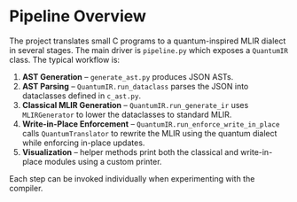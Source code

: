 # Pipeline Overview

The project translates small C programs to a quantum-inspired MLIR dialect in several stages.  The main driver is `pipeline.py` which exposes a `QuantumIR` class.  The typical workflow is:

1. **AST Generation** – `generate_ast.py` produces JSON ASTs.
2. **AST Parsing** – `QuantumIR.run_dataclass` parses the JSON into dataclasses defined in `c_ast.py`.
3. **Classical MLIR Generation** – `QuantumIR.run_generate_ir` uses `MLIRGenerator` to lower the dataclasses to standard MLIR.
4. **Write-in-Place Enforcement** – `QuantumIR.run_enforce_write_in_place` calls `QuantumTranslator` to rewrite the MLIR using the quantum dialect while enforcing in-place updates.
5. **Visualization** – helper methods print both the classical and write-in-place modules using a custom printer.

Each step can be invoked individually when experimenting with the compiler.
